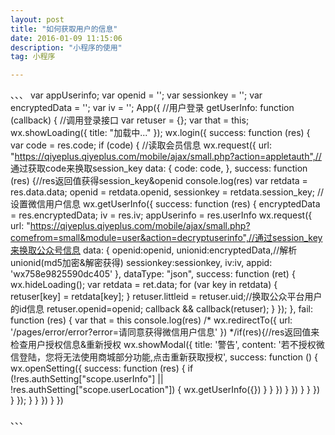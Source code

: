```yaml
---
layout: post
title: "如何获取用户的信息"
date: 2016-01-09 11:15:06 
description: "小程序的使用"
tag: 小程序

---
```

、、、
var appUserinfo;
var openid = '';
var sessionkey = '';
var encryptedData = '';
var iv = '';
App({
//用户登录
getUserInfo: function (callback) {
    //调用登录接口
  var retuser = {};
  var that = this;
  wx.showLoading({ title: "加载中..." });
    wx.login({
      success: function (res) {
        var code = res.code;
        if (code) {
          //读取会员信息
          wx.request({
            url: "https://qiyeplus.qiyeplus.com/mobile/ajax/small.php?action=appletauth",// 通过获取code来换取session_key
            data: {
              code: code,
            },
            success: function (res) {//res返回值获得session_key&openid
              console.log(res)
              var retdata = res.data.data;
              openid = retdata.openid,
                sessionkey = retdata.session_key;
              //设置微信用户信息
              wx.getUserInfo({
                success: function (res) {
                  encryptedData = res.encryptedData;
                  iv = res.iv;
                  appUserinfo = res.userInfo
                  wx.request({
                    url: "https://qiyeplus.qiyeplus.com/mobile/ajax/small.php?comefrom=small&module=user&action=decryptuserinfo",//通过session_key来换取公众号信息
                    data: {
                      openid:openid,
                      unionid:encryptedData,//解析unionid(md5加密&解密获得)
                      sessionkey:sessionkey,
                      iv:iv,
                      appid: 'wx758e9825590dc405'
                    },
                    dataType: "json",
                    success: function (ret) {
                      wx.hideLoading();
                      var retdata = ret.data;
                      for (var key in retdata) {
                        retuser[key] = retdata[key];
                      }
                      retuser.littleid = retuser.uid;//换取公众平台用户的id信息
                      retuser.openid=openid;
                      callback && callback(retuser);
                    }
                  });
                },
                fail: function (res) {
                  var that = this
                  console.log(res)
/*
                  wx.redirectTo({
                    url: '/pages/error/error?error=请同意获得微信用户信息'
                  })
*/if(res){//res返回值来检查用户授权信息&重新授权
  wx.showModal({
    title: '警告',
    content: '若不授权微信登陆，您将无法使用商城部分功能,点击重新获取授权',
    success: function () { 
      wx.openSetting({
        success: function (res) {
          if (!res.authSetting["scope.userInfo"] || !res.authSetting["scope.userLocation"]) {
            wx.getUserInfo({})
          }
        }
      })
    }
  })
}
                }
              })
           }
          });
        }
      }
    })
}
})

、、、
